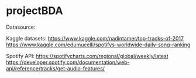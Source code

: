 # projectBDA

Datasource: 

Kaggle datasets:
https://www.kaggle.com/nadintamer/top-tracks-of-2017
https://www.kaggle.com/edumucelli/spotifys-worldwide-daily-song-ranking

Spotify API:
https://spotifycharts.com/regional/global/weekly/latest
https://developer.spotify.com/documentation/web-api/reference/tracks/get-audio-features/
